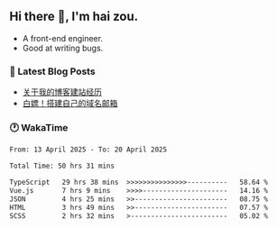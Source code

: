 ## Hi there 👋, I'm hai zou.

- A front-end engineer.
- Good at writing bugs.

### 📖 Latest Blog Posts
<!-- BLOG-POST-LIST:START -->
- [关于我的博客建站经历](https://www.izou.top/2025/01/blog-site-build/)
- [白嫖！搭建自己的域名邮箱](https://www.izou.top/2025/01/domain-mail/)
<!-- BLOG-POST-LIST:END -->

### 🕐 WakaTime
<!--START_SECTION:waka-->

```txt
From: 13 April 2025 - To: 20 April 2025

Total Time: 50 hrs 31 mins

TypeScript   29 hrs 38 mins  >>>>>>>>>>>>>>>----------   58.64 %
Vue.js       7 hrs 9 mins    >>>>---------------------   14.16 %
JSON         4 hrs 25 mins   >>-----------------------   08.75 %
HTML         3 hrs 49 mins   >>-----------------------   07.57 %
SCSS         2 hrs 32 mins   >------------------------   05.02 %
```

<!--END_SECTION:waka-->

